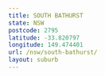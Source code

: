 ```yaml
---
title: SOUTH BATHURST
state: NSW
postcode: 2795
latitude: -33.820797
longitude: 149.474401
url: /nsw/south-bathurst/
layout: suburb
---
```

